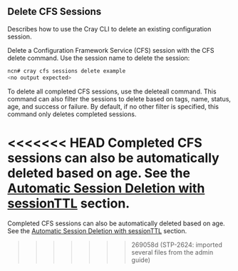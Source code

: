 ## Delete CFS Sessions

Describes how to use the Cray CLI to delete an existing configuration session.

Delete a Configuration Framework Service \(CFS\) session with the CFS delete command. Use the session name to delete the session:

```bash
ncn# cray cfs sessions delete example
<no output expected>
```

To delete all completed CFS sessions, use the deleteall command. This command can also filter the sessions to delete based on tags, name, status, age, and success or failure. By default, if no other filter is specified, this command only deletes completed sessions.

<<<<<<< HEAD
Completed CFS sessions can also be automatically deleted based on age. See the [Automatic Session Deletion with sessionTTL](Automaitc_Session_Deletion_with_sessionTTL.md) section.
=======
Completed CFS sessions can also be automatically deleted based on age. See the [Automatic Session Deletion with sessionTTL](/portal/developer-portal/operations/Automaitc_Session_Deletion_with_sessionTTL.md) section.
>>>>>>> 269058d (STP-2624: imported several files from the admin guide)



